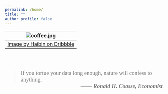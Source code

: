 ```yaml
---
permalink: /home/
title: ""
author_profile: false
---
```


| ![coffee.jpg](/assets/images/coffee.png) |
|:--:|
| [Image by Haibin on Dribbble](https://dribbble.com/shots/14740316-Coffee-To-Go)|

<br>
<br>

<blockquote style='font-size:18px;font-family: charter, Georgia, Cambria, "Times New Roman", Times, serif; opacity:80%;'>If you tortue your data long enough, nature will confess to anything. <br>
    <cite style='font-weight:bold;
                 float:right;
                 font-family:Times New Roman;
                 display:block-inline;
                 text-align: right; '>  
   &mdash;&mdash; Ronald H. Coasse, Economist </cite>
</blockquote>
